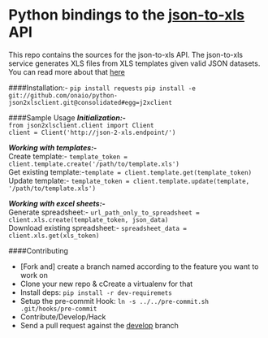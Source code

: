Python bindings to the [json-to-xls][1] API
=====================
This repo contains the sources for the json-to-xls API. The json-to-xls 
service generates XLS files from XLS templates given valid JSON datasets.
You can read more about that [here][1]

####Installation:-
`pip install requests`
`pip install -e git://github.com/onaio/python-json2xlsclient.git@consolidated#egg=j2xclient`

####Sample Usage
***Initialization:-***  
`from json2xlsclient.client import Client`  
`client = Client('http://json-2-xls.endpoint/')`  
  
***Working with templates:-***  
Create template:- `template_token = client.template.create('/path/to/template.xls')`  
Get existing template:-`template = client.template.get(template_token)`  
Update template:- `template_token = client.template.update(template, '/path/to/template.xls')`  
  
***Working with excel sheets:-***  
Generate spreadsheet:- `url_path_only_to_spreadsheet = client.xls.create(template_token, json_data)`  
Download existing spreadsheet:- `spreadsheet_data = client.xls.get(xls_token)`


####Contributing
- [Fork and] create a branch named according to the feature you want to work on  
- Clone your new repo & cCreate a virtualenv for that
- Install deps: `pip install -r dev-requiremets`
- Setup the pre-commit Hook: `ln -s ../../pre-commit.sh .git/hooks/pre-commit`
- Contribute/Develop/Hack
- Send a pull request against the [develop][2] branch


[1]: https://github.com/onaio/json-to-xls
[2]: https://github.com/onaio/python-json2xlsclient/tree/develop

